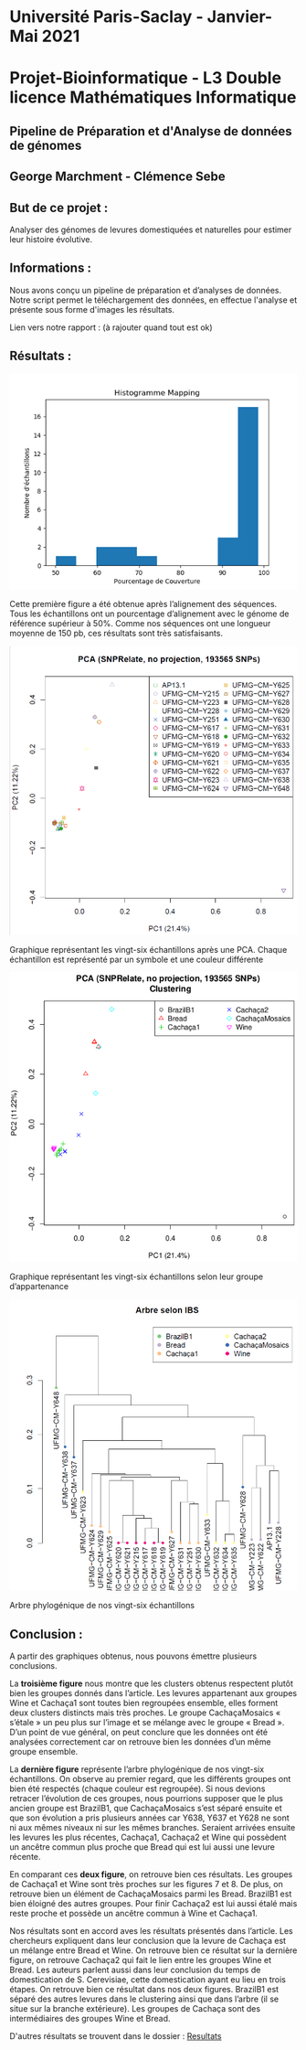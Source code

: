 # Université Paris-Saclay - Janvier-Mai 2021

# Projet-Bioinformatique - L3 Double licence Mathématiques Informatique

## Pipeline de Préparation et d'Analyse de données de génomes 

## George Marchment - Clémence Sebe 


## But de ce projet : 

Analyser des génomes de levures domestiquées et naturelles pour estimer leur histoire évolutive.

## Informations :

Nous avons conçu un pipeline de préparation et d’analyses de données. Notre script permet le téléchargement des données, en effectue l'analyse  et présente sous forme d'images les résultats.

Lien vers notre rapport : (à rajouter quand tout est ok)

## Résultats : 

![mapping](Resultats/Graphs/General/MappingHisto.png)

Cette première figure a été obtenue après l’alignement des séquences. Tous les échantillons ont un pourcentage d’alignement avec le génome de référence supérieur à 50%. Comme nos séquences ont une longueur moyenne de 150 pb, ces résultats sont très satisfaisants.


![pca](Resultats/Graphs/SNP/png/pca.PNG)

Graphique représentant les vingt-six échantillons après une PCA. Chaque échantillon est représenté par un symbole et une couleur différente

![cluster](Resultats/Graphs/SNP/png/clustering.PNG)

Graphique représentant les vingt-six échantillons selon leur groupe d’appartenance

![arbre](Resultats/Graphs/SNP/png/arbre.PNG)

Arbre phylogénique de nos vingt-six échantillons

## Conclusion : 

A partir des graphiques obtenus, nous pouvons émettre plusieurs conclusions.

La **troisième figure** nous montre que les clusters obtenus respectent plutôt bien les groupes donnés dans l’article. Les levures appartenant aux groupes Wine et Cachaça1 sont toutes bien regroupées ensemble, elles forment deux clusters distincts mais très proches. Le groupe CachaçaMosaics « s’étale » un peu plus sur l’image et se mélange avec le groupe « Bread ». D’un point de vue général, on peut conclure que les données ont été analysées correctement car on retrouve bien les données d’un même groupe ensemble.


La **dernière figure** représente l’arbre phylogénique de nos vingt-six échantillons. On observe au premier regard, que les différents groupes ont bien été respectés (chaque couleur est regroupée). Si nous devions retracer l’évolution de ces groupes, nous pourrions supposer que le plus ancien groupe est BrazilB1, que CachaçaMosaics s’est séparé ensuite et que son évolution a pris plusieurs années car Y638, Y637 et Y628 ne sont ni aux mêmes niveaux ni sur les mêmes branches. Seraient arrivées ensuite les levures les plus récentes, Cachaça1, Cachaça2 et Wine qui possèdent un ancêtre commun plus proche que Bread qui est lui aussi une levure récente.


En comparant ces **deux figure**, on retrouve bien ces résultats. Les groupes de Cachaça1 et Wine sont très proches sur les figures 7 et 8. De plus, on retrouve bien un élément de CachaçaMosaics parmi les Bread. BrazilB1 est bien éloigné des autres groupes. Pour finir Cachaça2 est lui aussi étalé mais reste proche et possède un ancêtre commun à Wine et Cachaça1.


Nos résultats sont en accord aves les résultats présentés dans l’article. Les chercheurs expliquent dans leur conclusion que la levure de Cachaça est un mélange entre Bread et Wine. On retrouve bien ce résultat sur la dernière figure, on retrouve Cachaça2 qui fait le lien entre les groupes Wine et Bread. Les auteurs parlent aussi dans leur conclusion du temps de domestication de S. Cerevisiae, cette domestication ayant eu lieu en trois étapes. On retrouve bien ce résultat dans nos deux figures. BrazilB1 est séparé des autres levures dans le clustering ainsi que dans l’arbre (il se situe sur la branche extérieure). Les groupes de Cachaça sont des intermédiaires des groupes Wine et Bread.

D'autres résultats se trouvent dans le dossier : [Resultats](https://github.com/George-Marchment/Projet-Bioinformatique-L3/tree/main/Resultats)

